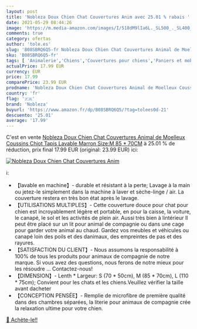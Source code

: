 ```yaml
---
layout: post
title: 'Nobleza Doux Chien Chat Couvertures Anim avec 25.01 % rabais '
date: 2021-05-29 08:44:26
image: 'https://m.media-amazon.com/images/I/518dM9lIa6L._SL500_._SL400_.jpg'
comments: true
category: ofertas
author: 'tole.es'
slug: 'B08SBRQ6Q5-fr Nobleza Doux Chien Chat Couvertures Animal de Moelleux...'
sku: 'B08SBRQ6Q5-fr'
tags: [ 'Animalerie','Chiens','Couvertures pour chiens','Paniers et mobilier pour chiens','nobleza', ]
actualPrice: 17.99 EUR
currency: EUR
price: 17.99
comparePrice: 23.99 EUR
prodname: 'Nobleza Doux Chien Chat Couvertures Animal de Moelleux Coussins Chiot Tapis Lavable Marron Size:M 85 * 70CM'
country: 'fr'
flag: '🇫🇷'
brand: 'Nobleza'
buyurl: 'https://www.amazon.fr/dp/B08SBRQ6Q5/?tag=tolees0d-21'
descuento: '25.01'
average: '17.99'
---
```


C'est en vente [Nobleza Doux Chien Chat Couvertures Animal de Moelleux Coussins Chiot Tapis Lavable Marron Size:M 85 * 70CM](https://www.amazon.fr/dp/B08SBRQ6Q5/?tag=tolees0d-21)  à  25.01 % de réduction, prix final  17.99 EUR (original: 23.99 EUR) ici:

[![Nobleza Doux Chien Chat Couvertures Anim](https://m.media-amazon.com/images/I/518dM9lIa6L._SL500_._SL400_.jpg)](https://www.amazon.fr/dp/B08SBRQ6Q5/?tag=tolees0d-21)

ℹ️:

- 【lavable en machine】- durable et résistant à la perte; Lavage à la main ou jetez-le simplement dans la machine à laver et sèche-linge / air. La couverture restera en très bon état après le lavage.
- 【UTILISATIONS MULTIPLES】- Cette couverture douce pour chat pour chien est incroyablement légère et portable, en pour la caisse, la voiture, le canapé, le sol et les activités de plein air. Aussi très bien à lintérieur Il peut être placé sur un lit pour animal de compagnie ou dans une cage pour garder votre animal au chaud. Gardez vos meubles et véhicules ou canapé loin des poils et des danimaux, des empreintes de pas et des rayures.
- 【SATISFACTION DU CLIENT】- Nous assumons la responsabilité à 100% de tous les produits pour animaux de compagnie de notre marque. Si vous avez des questions, nous ferons de notre mieux pour les résoudre ... Contactez-nous!
- 【DIMENSION】- Lenth * Largeur: S (70 * 50cm), M (85 * 70cm), L (110 * 75cm); Convient pour les chats et les chiens.Veuillez vérifier la taille avant dacheter
- 【CONCEPTION PENSÉE】- Remplie de microfibre de première qualité dans des chambres séparées, la literie pour animaux de compagnie crée la relaxation ultime pour votre chien.

[🛒 Achète-le!!](https://www.amazon.fr/dp/B08SBRQ6Q5/?tag=tolees0d-21)
